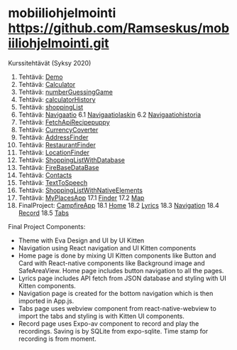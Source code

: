# mobiiliohjelmointi https://github.com/Ramseskus/mobiiliohjelmointi.git
Kurssitehtävät (Syksy 2020)

1. Tehtävä: [Demo](Demo/installation-demo/App.js)
2. Tehtävä: [Calculator](calculatorApp/App.js)
3. Tehtävä: [numberGuessingGame](NumberGuessingGame/App.js)
4. Tehtävä: [calculatorHistory](calculatorHistory/App.js)
5. Tehtävä: [shoppingList](shoppingList/App.js)
6. Tehtävä: [Navigaatio](navigaatio/App.js) 
  6.1 [Navigaatiolaskin](navigaatio/calculator.js) 
  6.2 [Navigaatiohistoria](navigaatio/history.js)
7. Tehtävä: [FetchApiRecipepuppy](FetchAPI/App.js)
8. Tehtävä: [CurrencyCoverter](ConverterAPI/App.js)
9. Tehtävä: [AddressFinder](addressFinder/App.js)
10. Tehtävä: [RestaurantFinder](restaurantFinder/App.js)
11. Tehtävä: [LocationFinder](locationFinder/App.js)
12. Tehtävä: [ShoppingListWithDatabase](shoppinglistwithdatabase/App.js)
13. Tehtävä: [FireBaseDataBase](firebasedatabase/App.js)
14. Tehtävä: [Contacts](contacts/App.js)
15. Tehtävä: [TextToSpeech](texttospeech/App.js)
16. Tehtävä: [ShoppingListWithNativeElements](shoppinglistwithnativeelements/App.js)
17. Tehtävä: [MyPlacesApp](myplacesapp/App.js)
  17.1 [Finder](myplacesapp/Components/Finder.js)
  17.2 [Map](myplacesapp/Components/Map.js)
18. FinalProject: [CampfireApp](finalProjectCampfireApp/App.js)
  18.1 [Home](finalProjectCampfireApp/Components/Home.js)
  18.2 [Lyrics](finalProjectCampfireApp/Components/Lyrics.js)
  18.3 [Navigation](finalProjectCampfireApp/Components/Navigation.js)
  18.4 [Record](finalProjectCampfireApp/Components/Record.js)
  18.5 [Tabs](finalProjectCampfireApp/Components/Tabs.js)

Final Project Components:

- Theme with Eva Design and UI by UI Kitten
- Navigation using React navigation and UI Kitten components
- Home page is done by mixing UI Kitten components like Button and Card with React-native components like Background image and SafeAreaView. Home page includes button navigation to all the pages.
- Lyrics page includes API fetch from JSON database and styling with UI Kitten components.
- Navigation page is created for the bottom navigation which is then imported in App.js.
- Tabs page uses webview component from react-native-webview to import the tabs and styling is with Kitten UI components.
-  Record page uses Expo-av component to record and play the recordings. Saving is by SQLite from expo-sqlite. Time stamp for recording is from moment.

